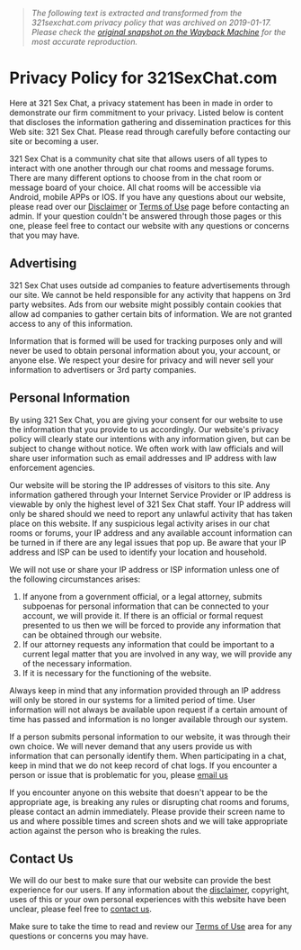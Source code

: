 > *The following text is extracted and transformed from the 321sexchat.com privacy policy that was archived on 2019-01-17. Please check the [original snapshot on the Wayback Machine](https://web.archive.org/web/20190117074527id_/https%3A//www.321sexchat.com/privacy-policy.html) for the most accurate reproduction.*

# Privacy Policy for 321SexChat.com

Here at 321 Sex Chat, a privacy statement has been in made in order to demonstrate our firm commitment to your privacy. Listed below is content that discloses the information gathering and dissemination practices for this Web site: 321 Sex Chat. Please read through carefully before contacting our site or becoming a user. 

321 Sex Chat is a community chat site that allows users of all types to interact with one another through our chat rooms and message forums. There are many different options to choose from in the chat room or message board of your choice. All chat rooms will be accessible via Android, mobile APPs or IOS. If you have any questions about our website, please read over our [Disclaimer](https://web.archive.org/web/20190117074527id_/https%3A//www.321sexchat.com/disclaimer.html) or [Terms of Use](https://web.archive.org/web/20190117074527id_/https%3A//www.321sexchat.com/terms-of-use.html) page before contacting an admin. If your question couldn't be answered through those pages or this one, please feel free to contact our website with any questions or concerns that you may have. 

## Advertising

321 Sex Chat uses outside ad companies to feature advertisements through our site. We cannot be held responsible for any activity that happens on 3rd party websites. Ads from our website might possibly contain cookies that allow ad companies to gather certain bits of information. We are not granted access to any of this information. 

Information that is formed will be used for tracking purposes only and will never be used to obtain personal information about you, your account, or anyone else. We respect your desire for privacy and will never sell your information to advertisers or 3rd party companies.

## Personal Information

By using 321 Sex Chat, you are giving your consent for our website to use the information that you provide to us accordingly. Our website's privacy policy will clearly state our intentions with any information given, but can be subject to change without notice. We often work with law officials and will share user information such as email addresses and IP address with law enforcement agencies. 

Our website will be storing the IP addresses of visitors to this site. Any information gathered through your Internet Service Provider or IP address is viewable by only the highest level of 321 Sex Chat staff. Your IP address will only be shared should we need to report any unlawful activity that has taken place on this website. If any suspicious legal activity arises in our chat rooms or forums, your IP address and any available account information can be turned in if there are any legal issues that pop up. Be aware that your IP address and ISP can be used to identify your location and household. 

We will not use or share your IP address or ISP information unless one of the following circumstances arises:

  1. If anyone from a government official, or a legal attorney, submits subpoenas for personal information that can be connected to your account, we will provide it. If there is an official or formal request presented to us then we will be forced to provide any information that can be obtained through our website. 
  2. If our attorney requests any information that could be important to a current legal matter that you are involved in any way, we will provide any of the necessary information. 
  3. If it is necessary for the functioning of the website.



Always keep in mind that any information provided through an IP address will only be stored in our systems for a limited period of time. User information will not always be available upon request if a certain amount of time has passed and information is no longer available through our system. 

If a person submits personal information to our website, it was through their own choice. We will never demand that any users provide us with information that can personally identify them. When participating in a chat, keep in mind that we do not keep record of chat logs. If you encounter a person or issue that is problematic for you, please [email us](https://web.archive.org/web/20190117074527id_/https%3A//www.321sexchat.com/contact/)

If you encounter anyone on this website that doesn't appear to be the appropriate age, is breaking any rules or disrupting chat rooms and forums, please contact an admin immediately. Please provide their screen name to us and where possible times and screen shots and we will take appropriate action against the person who is breaking the rules. 

## Contact Us

We will do our best to make sure that our website can provide the best experience for our users. If any information about the [disclaimer](https://web.archive.org/web/20190117074527id_/https%3A//www.321sexchat.com/disclaimer.html), copyright, uses of this or your own personal experiences with this website have been unclear, please feel free to [contact us](https://web.archive.org/web/20190117074527id_/https%3A//www.321sexchat.com/contact/).

Make sure to take the time to read and review our [Terms of Use](https://web.archive.org/web/20190117074527id_/https%3A//www.321sexchat.com/terms-of-use.html) area for any questions or concerns you may have.
